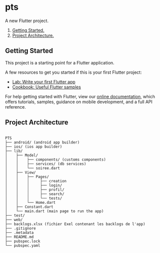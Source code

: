 # pts

A new Flutter project.

1. [Getting Started.](#getting-started)
2. [Project Architecture.](#project-architecture)

## Getting Started

This project is a starting point for a Flutter application.

A few resources to get you started if this is your first Flutter project:

- [Lab: Write your first Flutter app](https://flutter.dev/docs/get-started/codelab)
- [Cookbook: Useful Flutter samples](https://flutter.dev/docs/cookbook)

For help getting started with Flutter, view our
[online documentation](https://flutter.dev/docs), which offers tutorials,
samples, guidance on mobile development, and a full API reference.

## Project Architecture

<pre><code>
PTS
├── android/ (android app builder)
├── ios/ (ios app builder)
├── lib/
│    ├── Model/
│    │    ├── components/ (customs components)
│    │    ├── services/ (db services)
│    │    └── soiree.dart
│    ├── View/
│    │    ├── Pages/
│    │    │     ├── creation
│    │    │     ├── login/
│    │    │     ├── profil/
│    │    │     ├── search/
│    │    │     └── tests/
│    │    └── Home.dart
│    ├── Constant.dart
│    └── main.dart (main page to run the app)
├── test/
├── web/
├── backlogs.xlsx (fichier Exel contenant les backlogs de l'app)
├── .gitignore
├── .metadata
├── README.md
├── pubspec.lock
└── pubspec.yaml
</pre></code>
